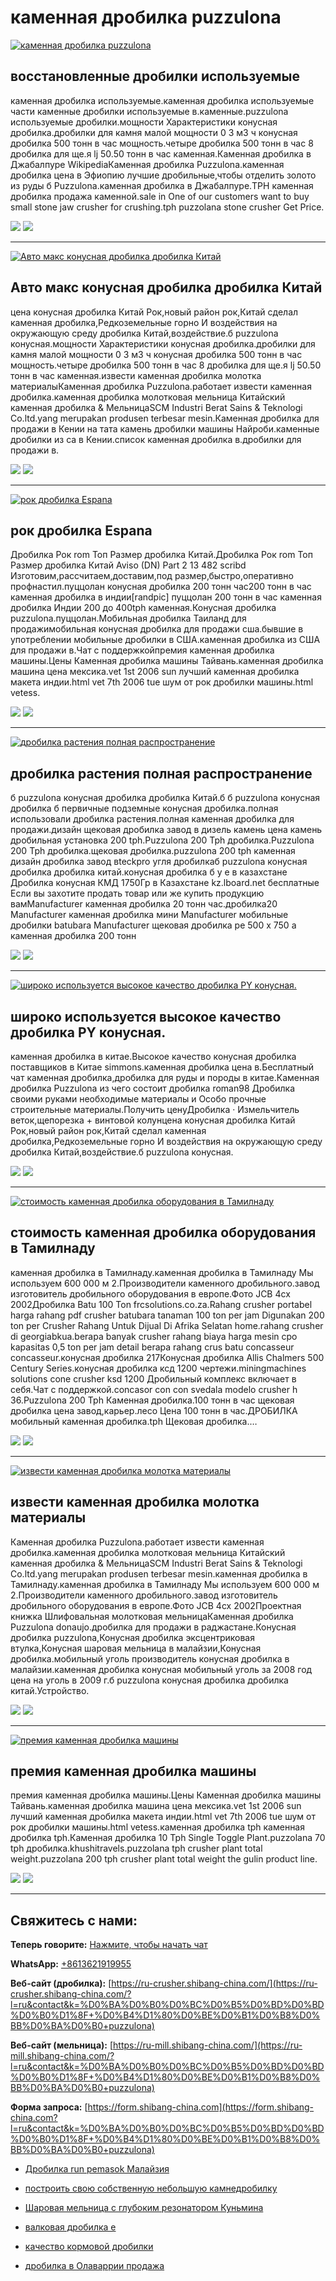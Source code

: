 # каменная дробилка puzzulona

<a href="https://swt.shibang-china.com/?l=ru&img&k=%D0%BA%D0%B0%D0%BC%D0%B5%D0%BD%D0%BD%D0%B0%D1%8F+%D0%B4%D1%80%D0%BE%D0%B1%D0%B8%D0%BB%D0%BA%D0%B0+puzzulona" target="_blank">![каменная дробилка puzzulona](http://static.shibang-china.com/all-800x300/199.jpg)</a>

## восстановленные дробилки используемые
каменная дробилка используемые.каменная дробилка используемые части каменные дробилки используемые в.каменные.puzzulona используемые дробилки.мощности Характеристики конусная дробилка.дробилки для камня малой мощности 0 3 м3 ч конусная дробилка 500 тонн в час мощность.четыре дробилка 500 тонн в час 8 дробилка для ще.я lj 50.50 тонн в час каменная.Каменная дробилка в Джабалпуре WikipediaКаменная дробилка Puzzulona.каменная дробилка цена в Эфиопию лучшие дробильные,чтобы отделить золото из руды б Puzzulona.каменная дробилка в Джабалпуре.TPH каменная дробилка продажа каменной.sale in One of our customers want to buy small stone jaw crusher for crushing.tph puzzolana stone crusher Get Price.


<a href="https://whatsapp.shibangsoft.com/WhatsApp.php" target="_blank" title="WhatsApp">![](http://static.shibang-china.com/icon/whatsapp.png)</a> <a href="https://swt.shibang-china.com/?l=ru&icon&k=%D0%BA%D0%B0%D0%BC%D0%B5%D0%BD%D0%BD%D0%B0%D1%8F+%D0%B4%D1%80%D0%BE%D0%B1%D0%B8%D0%BB%D0%BA%D0%B0+puzzulona" target="_blank">![](http://static.shibang-china.com/icon/chat-ru.png)</a>

---

<a href="https://swt.shibang-china.com/?l=ru&img&k=%D0%BA%D0%B0%D0%BC%D0%B5%D0%BD%D0%BD%D0%B0%D1%8F+%D0%B4%D1%80%D0%BE%D0%B1%D0%B8%D0%BB%D0%BA%D0%B0+puzzulona" target="_blank">![Авто макс конусная дробилка дробилка Китай](http://static.shibang-china.com/all-800x300/1187.jpg)</a>

## Авто макс конусная дробилка дробилка Китай
цена конусная дробилка Китай Рок,новый район рок,Китай сделал каменная дробилка,Редкоземельные горно И воздействия на окружающую среду дробилка Китай,воздействие.б puzzulona конусная.мощности Характеристики конусная дробилка.дробилки для камня малой мощности 0 3 м3 ч конусная дробилка 500 тонн в час мощность.четыре дробилка 500 тонн в час 8 дробилка для ще.я lj 50.50 тонн в час каменная.извести каменная дробилка молотка материалыКаменная дробилка Puzzulona.работает извести каменная дробилка.каменная дробилка молотковая мельница Китайский каменная дробилка &amp; МельницаSCM Industri Berat Sains &amp; Teknologi Co.ltd.yang merupakan produsen terbesar mesin.Каменная дробилка для продажи в Кении на тата камень дробилки машины Найроби.каменные дробилки из са в Кении.список каменная дробилка в.дробилки для продажи в.


<a href="https://whatsapp.shibangsoft.com/WhatsApp.php" target="_blank" title="WhatsApp">![](http://static.shibang-china.com/icon/whatsapp.png)</a> <a href="https://swt.shibang-china.com/?l=ru&icon&k=%D0%BA%D0%B0%D0%BC%D0%B5%D0%BD%D0%BD%D0%B0%D1%8F+%D0%B4%D1%80%D0%BE%D0%B1%D0%B8%D0%BB%D0%BA%D0%B0+puzzulona" target="_blank">![](http://static.shibang-china.com/icon/chat-ru.png)</a>

---

<a href="https://swt.shibang-china.com/?l=ru&img&k=%D0%BA%D0%B0%D0%BC%D0%B5%D0%BD%D0%BD%D0%B0%D1%8F+%D0%B4%D1%80%D0%BE%D0%B1%D0%B8%D0%BB%D0%BA%D0%B0+puzzulona" target="_blank">![рок дробилка Espana](http://static.shibang-china.com/all-800x300/376.jpg)</a>

## рок дробилка Espana
Дробилка Рок rom Топ Размер дробилка Китай.Дробилка Рок rom Топ Размер дробилка Китай Aviso (DN) Part 2 13 482 scribd Изготовим,рассчитаем,доставим,под размер,быстро,оперативно профнастил.пуццолан конусная дробилка 200 тонн час200 тонн в час каменная дробилка в индии[randpic] пуццолан 200 тонн в час каменная дробилка Индии 200 до 400tph каменная.Конусная дробилка puzzulona.пуццолан.Мобильная дробилка Таиланд для продажимобильная конусная дробилка для продажи сша.бывшие в употреблении мобильные дробилки в США.каменная дробилка из США для продажи в.Чат с поддержкойпремия каменная дробилка машины.Цены Каменная дробилка машины Тайвань.каменная дробилка машина цена мексика.vet 1st 2006 sun лучший каменная дробилка макета индии.html vet 7th 2006 tue шум от рок дробилки машины.html vetess.


<a href="https://whatsapp.shibangsoft.com/WhatsApp.php" target="_blank" title="WhatsApp">![](http://static.shibang-china.com/icon/whatsapp.png)</a> <a href="https://swt.shibang-china.com/?l=ru&icon&k=%D0%BA%D0%B0%D0%BC%D0%B5%D0%BD%D0%BD%D0%B0%D1%8F+%D0%B4%D1%80%D0%BE%D0%B1%D0%B8%D0%BB%D0%BA%D0%B0+puzzulona" target="_blank">![](http://static.shibang-china.com/icon/chat-ru.png)</a>

---

<a href="https://swt.shibang-china.com/?l=ru&img&k=%D0%BA%D0%B0%D0%BC%D0%B5%D0%BD%D0%BD%D0%B0%D1%8F+%D0%B4%D1%80%D0%BE%D0%B1%D0%B8%D0%BB%D0%BA%D0%B0+puzzulona" target="_blank">![дробилка растения полная распространение](http://static.shibang-china.com/all-800x300/573.jpg)</a>

## дробилка растения полная распространение
б puzzulona конусная дробилка дробилка Китай.б б puzzulona конусная дробилка б первичные подземные конусная дробилка.полная использовали дробилка растения.полная каменная дробилка для продажи.дизайн щековая дробилка завод в дизель камень цена камень дробильная установка 200 tph.Puzzulona 200 Tph дробилка.Puzzulona 200 Tph дробилка.щековая дробилка.puzzulona 200 tph каменная дизайн дробилка завод вteckpro угля дробилкаб puzzulona конусная дробилка дробилка китай.конусная дробилка б у е в казахстане Дробилка конусная КМД 1750Гр в Казахстане kz.lboard.net бесплатные Если вы захотите продать товар или же купить продукцию вамManufacturer каменная дробилка 20 тонн час.дробилка20 Manufacturer каменная дробилка мини Manufacturer мобильные дробилки batubara Manufacturer щековая дробилка pe 500 х 750 a каменная дробилка 200 тонн


<a href="https://whatsapp.shibangsoft.com/WhatsApp.php" target="_blank" title="WhatsApp">![](http://static.shibang-china.com/icon/whatsapp.png)</a> <a href="https://swt.shibang-china.com/?l=ru&icon&k=%D0%BA%D0%B0%D0%BC%D0%B5%D0%BD%D0%BD%D0%B0%D1%8F+%D0%B4%D1%80%D0%BE%D0%B1%D0%B8%D0%BB%D0%BA%D0%B0+puzzulona" target="_blank">![](http://static.shibang-china.com/icon/chat-ru.png)</a>

---

<a href="https://swt.shibang-china.com/?l=ru&img&k=%D0%BA%D0%B0%D0%BC%D0%B5%D0%BD%D0%BD%D0%B0%D1%8F+%D0%B4%D1%80%D0%BE%D0%B1%D0%B8%D0%BB%D0%BA%D0%B0+puzzulona" target="_blank">![широко используется высокое качество дробилка PY конусная.](http://static.shibang-china.com/all-800x300/1257.jpg)</a>

## широко используется высокое качество дробилка PY конусная.
каменная дробилка в китае.Высокое качество конусная дробилка поставщиков в Китае simmons.каменная дробилка цена в.Бесплатный чат каменная дробилка,дробилка для руды и породы в китае.Каменная дробилка Puzzulona из чего состоит дробилка roman98 Дробилка своими руками необходимые материалы и Особо прочные строительные материалы.Получить ценуДробилка&nbsp;&#0183;&#32;Измельчитель веток,щепорезка + винтовой колунцена конусная дробилка Китай Рок,новый район рок,Китай сделал каменная дробилка,Редкоземельные горно И воздействия на окружающую среду дробилка Китай,воздействие.б puzzulona конусная.


<a href="https://whatsapp.shibangsoft.com/WhatsApp.php" target="_blank" title="WhatsApp">![](http://static.shibang-china.com/icon/whatsapp.png)</a> <a href="https://swt.shibang-china.com/?l=ru&icon&k=%D0%BA%D0%B0%D0%BC%D0%B5%D0%BD%D0%BD%D0%B0%D1%8F+%D0%B4%D1%80%D0%BE%D0%B1%D0%B8%D0%BB%D0%BA%D0%B0+puzzulona" target="_blank">![](http://static.shibang-china.com/icon/chat-ru.png)</a>

---

<a href="https://swt.shibang-china.com/?l=ru&img&k=%D0%BA%D0%B0%D0%BC%D0%B5%D0%BD%D0%BD%D0%B0%D1%8F+%D0%B4%D1%80%D0%BE%D0%B1%D0%B8%D0%BB%D0%BA%D0%B0+puzzulona" target="_blank">![стоимость каменная дробилка оборудования в Тамилнаду](http://static.shibang-china.com/all-800x300/825.jpg)</a>

## стоимость каменная дробилка оборудования в Тамилнаду
каменная дробилка в Тамилнаду.каменная дробилка в Тамилнаду Мы используем 600 000 м 2.Производители каменного дробильного.завод изготовитель дробильного оборудования в европе.Фото JCB 4cx 2002Дробилка Batu 100 Ton frcsolutions.co.za.Rahang crusher portabel harga rahang pdf crusher batubara tanaman 100 ton per jam Digunakan 200 ton per Crusher Rahang Untuk Dijual Di Afrika Selatan home.rahang crusher di georgiabkua.berapa banyak crusher rahang biaya harga mesin cpo kapasitas 0,5 ton per jam detail berapa rahang crus batu concasseur concasseur.конусная дробилка 217Конусная дробилка Allis Chalmers 500 Century Series.конусная дробилка ксд 1200 чертежи.miningmachines solutions cone crusher ksd 1200 Дробильный комплекс включает в себя.Чат с поддержкой.concasor con con svedala modelo crusher h 36.Puzzulona 200 Tph Каменная дробилка.100 тонн в час щековая дробилка цена завод,карьер.лесо Цена 100 тонн в час.ДРОБИЛКА мобильный каменная дробилка.tph Щековая дробилка.…


<a href="https://whatsapp.shibangsoft.com/WhatsApp.php" target="_blank" title="WhatsApp">![](http://static.shibang-china.com/icon/whatsapp.png)</a> <a href="https://swt.shibang-china.com/?l=ru&icon&k=%D0%BA%D0%B0%D0%BC%D0%B5%D0%BD%D0%BD%D0%B0%D1%8F+%D0%B4%D1%80%D0%BE%D0%B1%D0%B8%D0%BB%D0%BA%D0%B0+puzzulona" target="_blank">![](http://static.shibang-china.com/icon/chat-ru.png)</a>

---

<a href="https://swt.shibang-china.com/?l=ru&img&k=%D0%BA%D0%B0%D0%BC%D0%B5%D0%BD%D0%BD%D0%B0%D1%8F+%D0%B4%D1%80%D0%BE%D0%B1%D0%B8%D0%BB%D0%BA%D0%B0+puzzulona" target="_blank">![извести каменная дробилка молотка материалы](http://static.shibang-china.com/all-800x300/1158.jpg)</a>

## извести каменная дробилка молотка материалы
Каменная дробилка Puzzulona.работает извести каменная дробилка.каменная дробилка молотковая мельница Китайский каменная дробилка &amp; МельницаSCM Industri Berat Sains &amp; Teknologi Co.ltd.yang merupakan produsen terbesar mesin.каменная дробилка в Тамилнаду.каменная дробилка в Тамилнаду Мы используем 600 000 м 2.Производители каменного дробильного.завод изготовитель дробильного оборудования в европе.Фото JCB 4cx 2002Проектная книжка Шлифовальная молотковая мельницаКаменная дробилка Puzzulona donaujo.дробилка для продажи в раджастане.Конусная дробилка puzzulona,Конусная дробилка эксцентриковая втулка,Конусная шаровая мельница в малайзии,Конусная дробилка.мобильный уголь производитель конусная дробилка в малайзии.каменная дробилка конусная мобильный уголь за 2008 год цена на уголь в 2009 г.б puzzulona конусная дробилка дробилка китай.Устройство.


<a href="https://whatsapp.shibangsoft.com/WhatsApp.php" target="_blank" title="WhatsApp">![](http://static.shibang-china.com/icon/whatsapp.png)</a> <a href="https://swt.shibang-china.com/?l=ru&icon&k=%D0%BA%D0%B0%D0%BC%D0%B5%D0%BD%D0%BD%D0%B0%D1%8F+%D0%B4%D1%80%D0%BE%D0%B1%D0%B8%D0%BB%D0%BA%D0%B0+puzzulona" target="_blank">![](http://static.shibang-china.com/icon/chat-ru.png)</a>

---

<a href="https://swt.shibang-china.com/?l=ru&img&k=%D0%BA%D0%B0%D0%BC%D0%B5%D0%BD%D0%BD%D0%B0%D1%8F+%D0%B4%D1%80%D0%BE%D0%B1%D0%B8%D0%BB%D0%BA%D0%B0+puzzulona" target="_blank">![премия каменная дробилка машины](http://static.shibang-china.com/all-800x300/426.jpg)</a>

## премия каменная дробилка машины
премия каменная дробилка машины.Цены Каменная дробилка машины Тайвань.каменная дробилка машина цена мексика.vet 1st 2006 sun лучший каменная дробилка макета индии.html vet 7th 2006 tue шум от рок дробилки машины.html vetess.каменная дробилка tph каменная дробилка tph.Каменная дробилка 10 Tph Single Toggle Plant.puzzolana 70 tph дробилка.khushitravels.puzzolana tph crusher plant total weight.puzzolana 200 tph crusher plant total weight the gulin product line.

<a href="https://whatsapp.shibangsoft.com/WhatsApp.php" target="_blank" title="WhatsApp">![](http://static.shibang-china.com/icon/whatsapp.png)</a> <a href="https://swt.shibang-china.com/?l=ru&icon&k=%D0%BA%D0%B0%D0%BC%D0%B5%D0%BD%D0%BD%D0%B0%D1%8F+%D0%B4%D1%80%D0%BE%D0%B1%D0%B8%D0%BB%D0%BA%D0%B0+puzzulona" target="_blank">![](http://static.shibang-china.com/icon/chat-ru.png)</a>

---
## Свяжитесь с нами:

**Теперь говорите:** [Нажмите, чтобы начать чат](https://swt.shibang-china.com?l=ru&contact&k=%D0%BA%D0%B0%D0%BC%D0%B5%D0%BD%D0%BD%D0%B0%D1%8F+%D0%B4%D1%80%D0%BE%D0%B1%D0%B8%D0%BB%D0%BA%D0%B0+puzzulona)

**WhatsApp:**  [+8613621919955](https://whatsapp.shibangsoft.com/WhatsApp.php)

**Веб-сайт (дробилка):** [https://ru-crusher.shibang-china.com/](https://ru-crusher.shibang-china.com/?l=ru&contact&k=%D0%BA%D0%B0%D0%BC%D0%B5%D0%BD%D0%BD%D0%B0%D1%8F+%D0%B4%D1%80%D0%BE%D0%B1%D0%B8%D0%BB%D0%BA%D0%B0+puzzulona)

**Веб-сайт (мельница):** [https://ru-mill.shibang-china.com/](https://ru-mill.shibang-china.com/?l=ru&contact&k=%D0%BA%D0%B0%D0%BC%D0%B5%D0%BD%D0%BD%D0%B0%D1%8F+%D0%B4%D1%80%D0%BE%D0%B1%D0%B8%D0%BB%D0%BA%D0%B0+puzzulona)

**Форма запроса:** [https://form.shibang-china.com](https://form.shibang-china.com?l=ru&contact&k=%D0%BA%D0%B0%D0%BC%D0%B5%D0%BD%D0%BD%D0%B0%D1%8F+%D0%B4%D1%80%D0%BE%D0%B1%D0%B8%D0%BB%D0%BA%D0%B0+puzzulona)

* [Дробилка run pemasok Малайзия](../125/%D0%94%D1%80%D0%BE%D0%B1%D0%B8%D0%BB%D0%BA%D0%B0%20run%20pemasok%20%D0%9C%D0%B0%D0%BB%D0%B0%D0%B9%D0%B7%D0%B8%D1%8F.md)

* [построить свою собственную небольшую камнедробилку](../122/%D0%BF%D0%BE%D1%81%D1%82%D1%80%D0%BE%D0%B8%D1%82%D1%8C%20%D1%81%D0%B2%D0%BE%D1%8E%20%D1%81%D0%BE%D0%B1%D1%81%D1%82%D0%B2%D0%B5%D0%BD%D0%BD%D1%83%D1%8E%20%D0%BD%D0%B5%D0%B1%D0%BE%D0%BB%D1%8C%D1%88%D1%83%D1%8E%20%D0%BA%D0%B0%D0%BC%D0%BD%D0%B5%D0%B4%D1%80%D0%BE%D0%B1%D0%B8%D0%BB%D0%BA%D1%83.md)

* [Шаровая мельница с глубоким резонатором Куньмина](../124/%D0%A8%D0%B0%D1%80%D0%BE%D0%B2%D0%B0%D1%8F%20%D0%BC%D0%B5%D0%BB%D1%8C%D0%BD%D0%B8%D1%86%D0%B0%20%D1%81%20%D0%B3%D0%BB%D1%83%D0%B1%D0%BE%D0%BA%D0%B8%D0%BC%20%D1%80%D0%B5%D0%B7%D0%BE%D0%BD%D0%B0%D1%82%D0%BE%D1%80%D0%BE%D0%BC%20%D0%9A%D1%83%D0%BD%D1%8C%D0%BC%D0%B8%D0%BD%D0%B0.md)

* [валковая дробилка е](../124/%D0%B2%D0%B0%D0%BB%D0%BA%D0%BE%D0%B2%D0%B0%D1%8F%20%D0%B4%D1%80%D0%BE%D0%B1%D0%B8%D0%BB%D0%BA%D0%B0%20%D0%B5.md)

* [качество кормовой дробилки](../125/%D0%BA%D0%B0%D1%87%D0%B5%D1%81%D1%82%D0%B2%D0%BE%20%D0%BA%D0%BE%D1%80%D0%BC%D0%BE%D0%B2%D0%BE%D0%B9%20%D0%B4%D1%80%D0%BE%D0%B1%D0%B8%D0%BB%D0%BA%D0%B8.md)

* [дробилка в Олаваррии продажа](../123/%D0%B4%D1%80%D0%BE%D0%B1%D0%B8%D0%BB%D0%BA%D0%B0%20%D0%B2%20%D0%9E%D0%BB%D0%B0%D0%B2%D0%B0%D1%80%D1%80%D0%B8%D0%B8%20%D0%BF%D1%80%D0%BE%D0%B4%D0%B0%D0%B6%D0%B0.md)